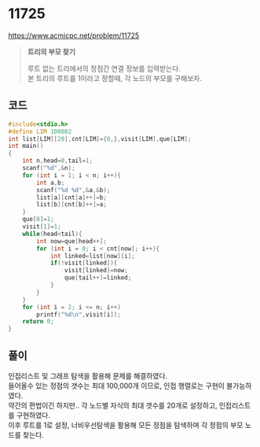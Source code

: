 # 11725
https://www.acmicpc.net/problem/11725
> **<p>트리의 부모 찾기</p>**
> 루트 없는 트리에서의 정점간 연결 정보를 입력받는다.<br>
> 본 트리의 루트를 1이라고 정할때, 각 노드의 부모를 구해보자.<br>

## 코드
```c
#include<stdio.h>
#define LIM 100002
int list[LIM][20],cnt[LIM]={0,},visit[LIM],que[LIM];
int main()
{
	int n,head=0,tail=1;
	scanf("%d",&n);
	for (int i = 1; i < n; i++){
		int a,b;
		scanf("%d %d",&a,&b);
		list[a][cnt[a]++]=b;
		list[b][cnt[b]++]=a;
	}
	que[0]=1;
	visit[1]=1;
	while(head<tail){
		int now=que[head++];
		for (int i = 0; i < cnt[now]; i++){
			int linked=list[now][i];
			if(!visit[linked]){
				visit[linked]=now;
				que[tail++]=linked;
			}
		}
	}
	for (int i = 2; i <= n; i++)
		printf("%d\n",visit[i]);
	return 0;
}
```

## 풀이
인접리스트 및 그래프 탐색을 활용해 문제를 해결하였다.<br>
들어올수 있는 정점의 갯수는 최대 100,000개 이므로, 인접 행렬로는 구현이 불가능하였다.<br>
약간의 편법이긴 하지만.. 각 노드별 자식의 최대 갯수를 20개로 설정하고, 인접리스트를 구현하였다.<br>
이후 루트를 1로 설정, 너비우선탐색을 활용해 모든 정점을 탐색하며 각 정점의 부모 노드를 찾는다.<br>